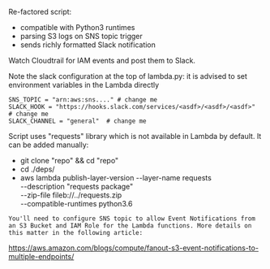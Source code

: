 Re-factored script: 

- compatible with Python3 runtimes
- parsing S3 logs on SNS topic trigger
- sends richly formatted Slack notification 

Watch Cloudtrail for IAM events and post them to Slack.

Note the slack configuration at the top of lambda.py: it is advised to set environment variables in the Lambda directly
```
SNS_TOPIC = "arn:aws:sns...." # change me
SLACK_HOOK = "https://hooks.slack.com/services/<asdf>/<asdf>/<asdf>"  # change me
SLACK_CHANNEL = "general"  # change me
```
Script uses "requests" library which is not available in Lambda by default. 
It can be added manually: 
- git clone "repo" && cd "repo"
- cd ./deps/
- aws lambda publish-layer-version --layer-name requests \
      --description "requests package" \
      --zip-file fileb://../requests.zip \
      --compatible-runtimes python3.6

```
You'll need to configure SNS topic to allow Event Notifications from an S3 Bucket and IAM Role for the Lambda functions. More details on this matter in the following article:
```
https://aws.amazon.com/blogs/compute/fanout-s3-event-notifications-to-multiple-endpoints/ 
```